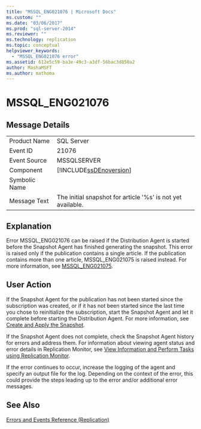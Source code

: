 ```yaml
---
title: "MSSQL_ENG021076 | Microsoft Docs"
ms.custom: ""
ms.date: "03/06/2017"
ms.prod: "sql-server-2014"
ms.reviewer: ""
ms.technology: replication
ms.topic: conceptual
helpviewer_keywords: 
  - "MSSQL_ENG021076 error"
ms.assetid: 612e5c59-ba3e-49c3-a3df-56bac3d850a2
author: MashaMSFT
ms.author: mathoma
---
```

# MSSQL_ENG021076
    
## Message Details  
  
|||  
|-|-|  
|Product Name|SQL Server|  
|Event ID|21076|  
|Event Source|MSSQLSERVER|  
|Component|[!INCLUDE[ssDEnoversion](../../includes/ssdenoversion-md.md)]|  
|Symbolic Name||  
|Message Text|The initial snapshot for article '%s' is not yet available.|  
  
## Explanation  
 Error MSSQL_ENG021076 can be raised if the Distribution Agent is started before the Snapshot Agent has finished generating the snapshot. This error is raised only if the publication contains a single article. If the publication contains more than one article, MSSQL_ENG021075 is raised instead. For more information, see [MSSQL_ENG021075](mssql-eng021075.md).  
  
## User Action  
 If the Snapshot Agent for the publication has not been started since the subscription was created, or if it has not been started since the last time you chose to reinitialize the subscription, start the Snapshot Agent and let it complete before starting the Distribution Agent. For more information, see [Create and Apply the Snapshot](create-and-apply-the-snapshot.md).  
  
 If the Snapshot Agent does not complete, check the Snapshot Agent history for errors and address them. For information about viewing agent status and error details in Replication Monitor, see [View Information and Perform Tasks using Replication Monitor](monitor/view-information-and-perform-tasks-replication-monitor.md).  
  
 If the error continues to occur, increase the logging of the agent and specify an output file for the log. Depending on the context of the error, this could provide the steps leading up to the error and/or additional error messages.  
  
## See Also  
 [Errors and Events Reference &#40;Replication&#41;](errors-and-events-reference-replication.md)  
  
  

